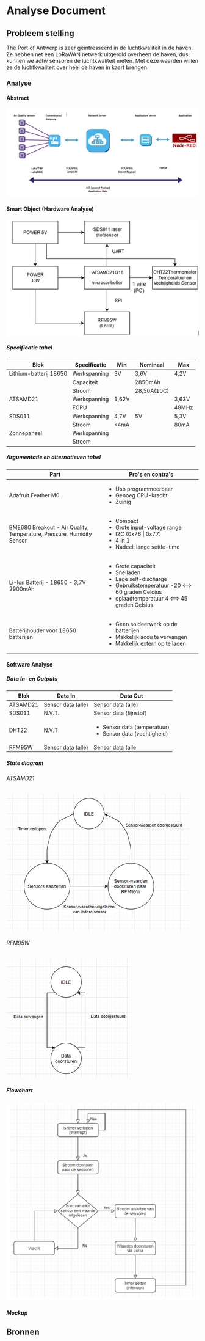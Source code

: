 # Analyse Document

## Probleem stelling
The Port of Antwerp is zeer geïntresseerd in de luchtkwaliteit in de haven. Ze hebben net een LoRaWAN netwerk uitgerold overheen de haven, dus kunnen we adhv sensoren de luchtkwaliteit meten. Met deze waarden willen ze de luchtkwaliteit over heel de haven in kaart brengen.
### Analyse
#### Abstract
![Abstract Design](img/Abstract_Design.jpg)
#### Smart Object (Hardware Analyse)
![Blokdiagram](img/HW_Blokdiagram.jpg)
##### Specificatie tabel
| Blok                   | Specificatie | Min   | Nominaal    | Max   |
|------------------------|--------------|-------|-------------|-------|
| Lithium-batterij 18650 | Werkspanning | 3V    | 3,6V        | 4,2V  |
|                        | Capaciteit   |       | 2850mAh     |       |
|                        | Stroom       |       | 28,50A(10C) |       |
| ATSAMD21               | Werkspanning | 1,62V |             | 3,63V |
|                        | FCPU         |       |             | 48MHz |
| SDS011                 | Werkspanning | 4,7V  | 5V          | 5,3V  |
|                        | Stroom       | <4mA  |             | 80mA  |
| Zonnepaneel            | Werkspanning |       |             |       |
|                        | Stroom       |       |             |       |
##### Argumentatie en alternatieven tabel

| Part                                                                  | Pro's en contra's                                                                                                                        |
|-----------------------------------------------------------------------|------------------------------------------------------------------------------------------------------------------------------------------|
| Adafruit Feather M0                                                   | <ul><li>Usb programmeerbaar</li> <li>Genoeg CPU-kracht</li> <li>Zuinig</li></ul>                                                                                           |
| BME680 Breakout - Air Quality, Temperature, Pressure, Humidity Sensor | <ul><li>Compact</li>  <li>Grote input-voltage range</li> <li>I2C (0x76 \| 0x77)</li>  <li>4 in 1</li>  <li>Nadeel: lange settle-time</li></ul>                                                    |
| Li-Ion Batterij - 18650 - 3,7V 2900mAh                                | <ul><li>Grote capaciteit</li> <li>Snelladen</li> <li>Lage self-discharge</li> <li>Gebruikstemperatuur -20 <==> 60 graden Celcius</li> <li>oplaadtemperatuur 4 <==> 45 graden Celsius</li> |
| Batterijhouder voor 18650 batterijen                                  | <ul><li>Geen soldeerwerk op de batterijen</li> <li>Makkelijk accu te vervangen</li> <li>Makkelijk extern op te laden</li></ul>                                               |
#### Software Analyse
##### Data In- en Outputs
| Blok     | Data In            | Data Out                                            |
|----------|--------------------|-----------------------------------------------------|
| ATSAMD21 | Sensor data (alle) | Sensor data (alle)                                  |
| SDS011   | N.V.T.             | Sensor data (fijnstof)                              |
| DHT22    | N.V.T              | <ul><li>Sensor data (temperatuur)</li> <li>Sensor data (vochtigheid)</li></ul> |
| RFM95W   | Sensor data (alle) | Sensor data (alle                                   |
##### State diagram
###### ATSAMD21
![Statediagram ATSAMD21](img/Statediagram_ATSAMD21.jpg)
###### RFM95W
![Statediagram RFM95W](img/Statediagram_RFM95W.jpg)
##### Flowchart
![Flowchart](img/Flowchart.jpg)
##### Mockup
## Bronnen
